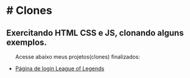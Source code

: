 <h1># Clones</h1>
<h2>Exercitando HTML CSS e JS, clonando alguns exemplos.</h2>

<ul>
    <p>Acesse abaixo meus projetos(clones) finalizados:</p>
    <li><a href="https://vitorryan.github.io/Clones/lul/">Página de login League of Legends</a></li>
</ul>